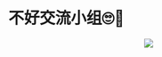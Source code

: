 # 不好交流小组🙄💅

<div align="center"> <img src="https://metrics.lecoq.io/sun0225SUN?template=classic&config.timezone=Asia%2FShanghai"> </div>
